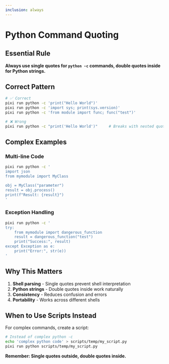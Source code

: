```yaml
---
inclusion: always
---
```


# Python Command Quoting

## Essential Rule

**Always use single quotes for `python -c` commands, double quotes inside for
Python strings.**

## Correct Pattern

```bash
# ✅ Correct
pixi run python -c 'print("Hello World")'
pixi run python -c 'import sys; print(sys.version)'
pixi run python -c 'from module import func; func("test")'

# ❌ Wrong
pixi run python -c "print('Hello World')"     # Breaks with nested quotes
```

## Complex Examples

### Multi-line Code

```bash
pixi run python -c '
import json
from mymodule import MyClass

obj = MyClass("parameter")
result = obj.process()
print(f"Result: {result}")
'
```

### Exception Handling

```bash
pixi run python -c '
try:
    from mymodule import dangerous_function
    result = dangerous_function("test")
    print("Success:", result)
except Exception as e:
    print("Error:", str(e))
'
```

## Why This Matters

1. **Shell parsing** - Single quotes prevent shell interpretation
2. **Python strings** - Double quotes inside work naturally
3. **Consistency** - Reduces confusion and errors
4. **Portability** - Works across different shells

## When to Use Scripts Instead

For complex commands, create a script:

```bash
# Instead of complex python -c
echo 'complex python code' > scripts/temp/my_script.py
pixi run python scripts/temp/my_script.py
```

**Remember: Single quotes outside, double quotes inside.**
